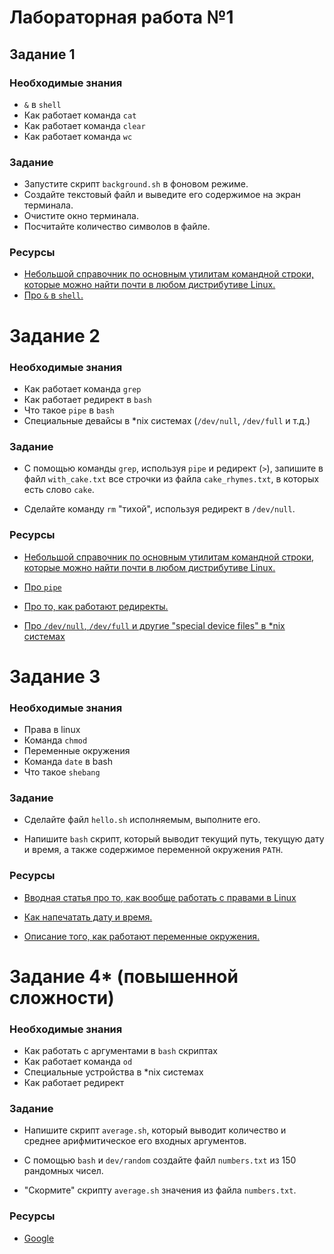 # Лабораторная работа №1

## Задание 1

### Необходимые знания

* `&` в `shell`
* Как работает команда `cat`
* Как работает команда `clear`
* Как работает команда `wc`

### Задание

* Запустите скрипт `background.sh` в фоновом режиме.
* Создайте текстовый файл и выведите его содержимое на экран терминала.
* Очистите окно терминала.
* Посчитайте количество символов в файле.


### Ресурсы

* [Небольшой справочник по основным утилитам командной строки, которые можно найти почти в любом дистрибутиве Linux.](https://searchdatacenter.techtarget.com/tutorial/77-Linux-commands-and-utilities-youll-actually-use)
* [Про `&` в `shell`.](https://stackoverflow.com/questions/13338870/what-does-at-the-end-of-a-linux-command-mean)

# Задание 2

### Необходимые знания

* Как работает команда `grep`
* Как работает редирект в `bash`
* Что такое `pipe` в `bash`
* Специальные девайсы в *nix системах (`/dev/null`, `/dev/full` и т.д.)

### Задание

* С помощью команды `grep`, используя `pipe` и редирект (`>`), запишите в файл `with_cake.txt` все строчки из файла `cake_rhymes.txt`, в которых есть слово `cake`.

* Сделайте команду `rm` "тихой", используя редирект в `/dev/null`.

### Ресурсы

* [Небольшой справочник по основным утилитам командной строки, которые можно найти почти в любом дистрибутиве Linux.](https://searchdatacenter.techtarget.com/tutorial/77-Linux-commands-and-utilities-youll-actually-use)

* [Про `pipe`](https://www.geeksforgeeks.org/piping-in-unix-or-linux/)

* [Про то, как работают редиректы.](http://wiki.bash-hackers.org/howto/redirection_tutorial)

* [Про `/dev/null`, `/dev/full` и другие "special device files" в *nix системах](https://en.wikipedia.org/wiki/Device_file#Pseudo-devices)

# Задание 3

### Необходимые знания

* Права в linux
* Команда `chmod`
* Переменные окружения
* Команда `date` в bash
* Что такое `shebang`

### Задание

* Сделайте файл `hello.sh` исполняемым, выполните его.

* Напишите `bash` скрипт, который выводит текущий путь, текущую дату и время, а также содержимое переменной окружения `PATH`.

### Ресурсы

* [Вводная статья про то, как вообще работать с правами в Linux](https://www.linux.com/learn/understanding-linux-file-permissions)

* [Как напечатать дату и время.](https://unix.stackexchange.com/questions/85982/date-time-in-linux-bash)

* [Описание того, как работают переменные окружения.](https://www.digitalocean.com/community/tutorials/how-to-read-and-set-environmental-and-shell-variables-on-a-linux-vps)

# Задание 4\* (повышенной сложности)

### Необходимые знания

* Как работать с аргументами в `bash` скриптах
* Как работает команда `od`
* Специальные устройства в *nix системах
* Как работает редирект

### Задание

* Напишите скрипт `average.sh`, который выводит количество и среднее арифмитическое его входных аргументов.

* С помощью `bash` и `dev/random` создайте файл `numbers.txt` из 150 рандомных чисел.

* "Скормите" скрипту `average.sh` значения из файла `numbers.txt`.

### Ресурсы

* [Google](https://www.google.com)
